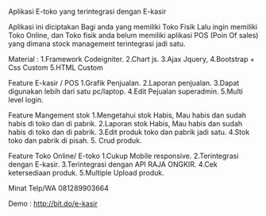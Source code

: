 Aplikasi E-toko yang terintegrasi dengan E-kasir

Aplikasi ini diciptakan Bagi anda yang memiliki Toko Fisik Lalu ingin memiliki Toko Online,
dan Toko fisik anda belum memiliki aplikasi POS (Poin Of sales) yang dimana stock management terintegrasi jadi satu.

Material :
1.Framework Codeigniter.
2.Chart js.
3.Ajax Jquery,
4.Bootstrap + Css Custom
5.HTML Custom


Feature E-kasir / POS
1.Grafik Penjualan.
2.Laporan penjualan.
3.Dapat digunakan lebih dari satu pc/laptop.
4.Edit Pejualan superadmin.
5.Multi level login.

Feature Mangement stok 
1.Mengetahui stok Habis, Mau habis dan sudah habis di  toko dan di pabrik.
2.Laporan stok Habis, Mau habis dan sudah habis di  toko dan di pabrik.
3.Edit produk toko dan pabrik jadi satu.
4.Stok toko dan pabrik di pisah.
5. Crud produk.

Feature Toko Online/ E-toko
1.Cukup Mobile responsive.
2.Terintegrasi dengan E-kasir.
3.Terintegrasi dengan API RAJA ONGKIR.
4.Cek ketersediaan produk.
5.Multiple Upload produk.


Minat Telp/WA 081289903664

Demo : http://bit.do/e-kasir
